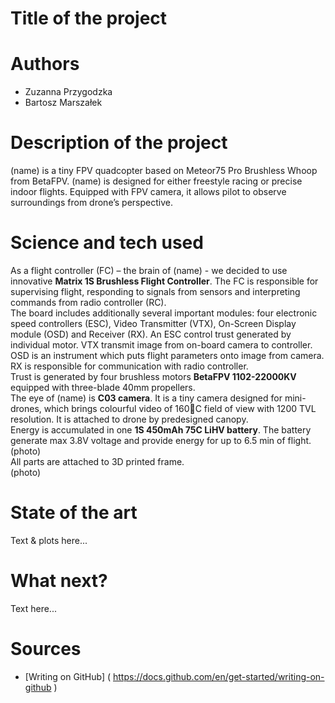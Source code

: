 # Title of the project
# Authors 
- Zuzanna Przygodzka
- Bartosz Marszałek
# Description of the project 
(name) is a tiny FPV quadcopter based on Meteor75 Pro Brushless Whoop from BetaFPV. (name) is designed for either freestyle racing or precise indoor flights. Equipped with FPV camera, it allows pilot to observe surroundings from drone’s perspective.  
# Science and tech used 
As a flight controller (FC) – the brain of (name) - we decided to use innovative **Matrix 1S Brushless Flight Controller**. The FC is responsible for supervising flight, responding to signals from sensors and interpreting commands from radio controller (RC).  
The board includes additionally several important modules: four electronic speed controllers (ESC), Video Transmitter (VTX), On-Screen Display module (OSD) and Receiver (RX). An ESC control trust generated by individual motor. VTX transmit image from on-board camera to controller. OSD is an instrument which puts flight parameters onto image from camera. RX is responsible for communication with radio controller.  
Trust is generated by four brushless motors **BetaFPV 1102-22000KV** equipped with three-blade 40mm propellers.  
The eye of (name) is **C03 camera**. It is a tiny camera designed for mini-drones, which brings colourful video of 160C field of view with 1200 TVL resolution. It is attached to drone by predesigned canopy.  
Energy is accumulated in one **1S 450mAh 75C LiHV battery**. The battery generate max 3.8V voltage and provide energy for up to 6.5 min of flight.  
  (photo)  
All parts are attached to 3D printed frame.  
	(photo)

# State of the art 
Text & plots here... 
# What next?
Text here... 
# Sources 
- [Writing on GitHub] ( https://docs.github.com/en/get-started/writing-on-github ) 
